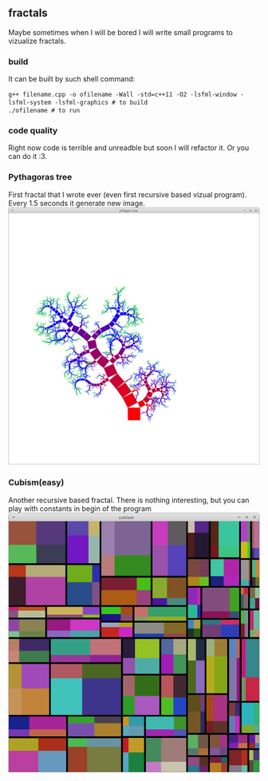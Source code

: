 ## fractals
Maybe sometimes when I will be bored I will write small programs to vizualize fractals.

### build
It can be built by such shell command:
```shell
g++ filename.cpp -o ofilename -Wall -std=c++11 -O2 -lsfml-window -lsfml-system -lsfml-graphics # to build
./ofilename # to run
```

### code quality
Right now code is terrible and unreadble but soon I will refactor it. Or you can do it :3.

### Pythagoras tree
First fractal that I wrote ever (even first recursive based vizual program). Every 1.5 seconds it generate new image.
![image of fractal](https://github.com/D34DStone/Fractals/blob/master/resources/pifagor_tree.png)

### Cubism(easy)
Another recursive based fractal. There is nothing interesting, but you can play with constants in begin of the program
![image of fractal](https://github.com/D34DStone/Fractals/blob/master/resources/cubism.png)
